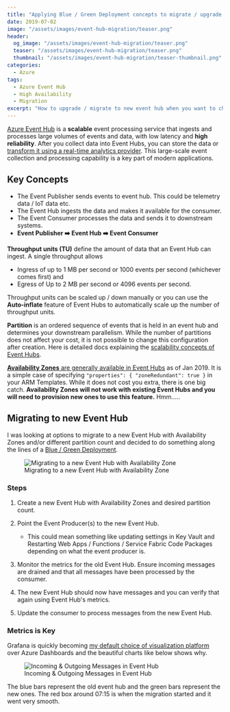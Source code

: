 ```yaml
---
title: "Applying Blue / Green Deployment concepts to migrate / upgrade Azure Event Hubs"
date: 2019-07-02
image: "/assets/images/event-hub-migration/teaser.png"
header:
  og_image: "/assets/images/event-hub-migration/teaser.png"
  teaser: "/assets/images/event-hub-migration/teaser.png"
  thumbnail: "/assets/images/event-hub-migration/teaser-thumbnail.png"
categories:
  - Azure
tags:
  - Azure Event Hub
  - High Availability
  - Migration
excerpt: "How to upgrade / migrate to new event hub when you want to change partition count and / or utilize availability zones using the blue / green deployment strategy."
---
```


[Azure Event Hub](https://docs.microsoft.com/en-us/azure/event-hubs/event-hubs-about) is a **scalable** event processing service that ingests and processes large volumes of events and data, with low latency and **high reliability**. After you collect data into Event Hubs, you can store the data or [transform it using a real-time analytics provider](https://docs.microsoft.com/en-us/azure/data-explorer/ingest-data-event-hub). This large-scale event collection and processing capability is a key part of modern applications.

## Key Concepts

- The Event Publisher sends events to event hub. This could be telemetry data / IoT data etc.
- The Event Hub ingests the data and makes it available for the consumer.
- The Event Consumer processes the data and sends it to downstream systems.
- **Event Publisher :arrow_right: Event Hub :arrow_right: Event Consumer**

**Throughput units (TU)** define the amount of data that an Event Hub can ingest. A single throughput allows

- Ingress of up to 1 MB per second or 1000 events per second (whichever comes first) and
- Egress of Up to 2 MB per second or 4096 events per second.

Throughput units can be scaled up / down manually or you can use the **Auto-inflate** feature of Event Hubs to automatically scale up the number of throughput units.

**Partition** is an ordered sequence of events that is held in an event hub and determines your downstream parallelism. While the number of partitions does not affect your cost, it is not possible to change this configuration after creation. Here is detailed docs explaining the [scalability concepts of Event Hubs](https://docs.microsoft.com/en-us/azure/event-hubs/event-hubs-scalability).

[**Availability Zones** are generally available in Event Hubs](https://azure.microsoft.com/en-us/blog/azure-service-bus-and-azure-event-hubs-expand-availability/) as of Jan 2019. It is a simple case of specifying `"properties": { "zoneRedundant": true }` in your ARM Templates. While it does not cost you extra, there is one big catch. **Availability Zones will not work with existing Event Hubs and you will need to provision new ones to use this feature.** Hmm.....

## Migrating to new Event Hub

I was looking at options to migrate to a new Event Hub with Availability Zones and/or different partition count and decided to do something along the lines of a [Blue / Green Deployment](https://docs.cloudfoundry.org/devguide/deploy-apps/blue-green.html).

<figure>
  <img class="lazyload" data-src="/assets/images/event-hub-migration/event-hub-migration-availability-zone.png"
  src="/assets/images/loadingicon.gif" alt="Migrating to a new Event Hub with Availability Zone"/>
  <figcaption>Migrating to a new Event Hub with Availability Zone</figcaption>
</figure>

### Steps

1. Create a new Event Hub with Availability Zones and desired partition count.

2. Point the Event Producer(s) to the new Event Hub.
   - This could mean something like updating settings in Key Vault and Restarting Web Apps / Functions / Service Fabric Code Packages depending on what the event producer is.

3. Monitor the metrics for the old Event Hub. Ensure incoming messages are drained and that all messages have been processed by the consumer.

4. The new Event Hub should now have messages and you can verify that again using Event Hub's metrics.

5. Update the consumer to process messages from the new Event Hub.

### Metrics is Key

Grafana is quickly becoming [my default choice of visualization platform](https://www.gurucharan.in/azure/up-your-azure-monitoring-game-with-azure-data-source-for-grafana/) over Azure Dashboards and the beautiful charts like below shows why.

<figure>
  <img class="lazyload" data-src="/assets/images/event-hub-migration/azure-event-hub-grafana-charts.png"
  src="/assets/images/loadingicon.gif" alt="Incoming & Outgoing Messages in Event Hub"/>
  <figcaption>Incoming & Outgoing Messages in Event Hub</figcaption>
</figure>

The blue bars represent the old event hub and the green bars represent the new ones. The red box around 07:15 is when the migration started and it went very smooth.
